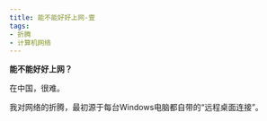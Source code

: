 ```yaml
---
title: 能不能好好上网-壹
tags:
- 折腾
- 计算机网络
---
```

**能不能好好上网？**

在中国，很难。

我对网络的折腾，最初源于每台Windows电脑都自带的“远程桌面连接”。